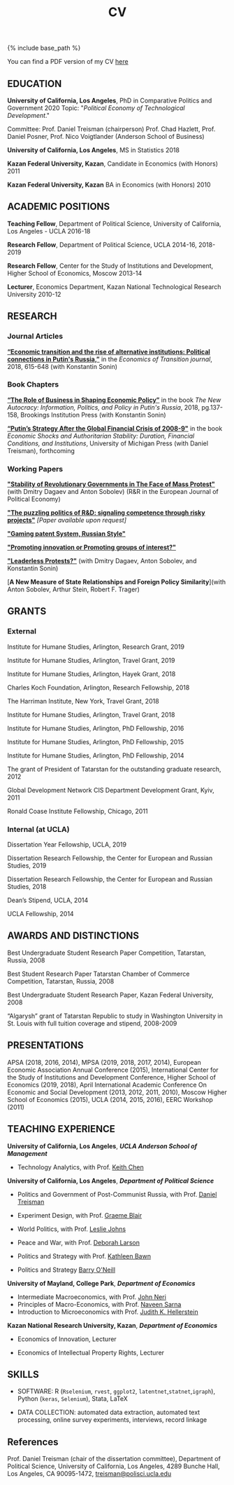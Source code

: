 ﻿---
title: "CV"
permalink: /cv/
excerpt: "About me"
author_profile: true
redirect_from: 
  - /cv
---

{% include base_path %}

You can find a PDF version of my CV [here](https://NataliaLamberova.github.io/files/Natalia-Lamberova-CV.pdf)


## EDUCATION

**University of California, Los Angeles**, PhD in Comparative Politics and Government   2020
  Topic: "*Political Economy of Technological Development*."

Committee: Prof. Daniel Treisman (chairperson)
Prof. Chad Hazlett, Prof. Daniel Posner, Prof. Nico Voigtlander (Anderson School of Business)

**University of California, Los Angeles**, MS in Statistics   2018

**Kazan Federal University, Kazan**, Candidate in Economics (with Honors)   2011

**Kazan Federal University, Kazan** BA in Economics (with Honors)  2010


## ACADEMIC POSITIONS

**Teaching Fellow**, Department of Political Science, University of California, Los Angeles - UCLA  2016-18

**Research Fellow**, Department of Political Science, UCLA  2014-16, 2018-2019

**Research Fellow**, Center for the Study of Institutions and Development,
Higher School of Economics, Moscow  2013-14

**Lecturer**, Economics Department, Kazan National Technological Research University  2010-12 

## RESEARCH

### Journal Articles

[**“Economic transition and the rise of alternative institutions: Political connections in Putin's Russia,”**](https://onlinelibrary.wiley.com/doi/abs/10.1111/ecot.12167) in the *Economics of Transition journal*, 2018, 615-648  (with Konstantin Sonin) 


### Book Chapters

[**“The Role of Business in Shaping Economic Policy”**](http://www.jstor.org/stable/10.7864/j.ctt1zkjzsh.13) in the book *The New Autocracy: Information, Politics, and Policy in Putin's Russia*, 2018, pg.137-158, Brookings Institution Press (with Konstantin Sonin)

[**“Putin’s Strategy After the Global Financial Crisis of 2008-9"**](#works) in the book *Economic Shocks and Authoritarian Stability: Duration, Financial Conditions, and Institutions*, University of Michigan Press (with Daniel Treisman), forthcoming

### Working Papers

[**"Stability of Revolutionary Governments in The Face of Mass Protest"**](http://papers.ssrn.com/sol3/papers.cfm?abstract_id=2365057) (with Dmitry Dagaev and Anton Sobolev) (R&R in the European Journal of Political Economy)

[**"The puzzling politics of R&D: signaling competence through risky projects"**](#published-works) *[Paper available upon request]*

[**"Gaming patent System, Russian Style"**](#published-works) 

[**"Promoting innovation or Promoting groups of interest?"**](#published-works) 

[**"Leaderless Protests?"**](#published-works) (with Dmitry Dagaev, Anton Sobolev, and Konstantin Sonin)

[**A New Measure of State Relationships and Foreign Policy Similarity**](with Anton Sobolev, Arthur Stein, Robert F. Trager)
## GRANTS

### External

Institute for Humane Studies, Arlington, Research Grant, 2019

Institute for Humane Studies, Arlington, Travel Grant, 2019

Institute for Humane Studies, Arlington, Hayek Grant, 2018

Charles Koch Foundation, Arlington, Research Fellowship, 2018 

The Harriman Institute, New York, Travel Grant, 2018 

Institute for Humane Studies, Arlington, Travel Grant, 2018

Institute for Humane Studies, Arlington, PhD Fellowship, 2016 

Institute for Humane Studies, Arlington, PhD Fellowship, 2015 

Institute for Humane Studies, Arlington, PhD Fellowship, 2014 

The grant of President of Tatarstan for the outstanding graduate research, 2012

Global Development Network CIS Department Development Grant, Kyiv, 2011

Ronald Coase Institute Fellowship, Chicago, 2011


### Internal (at UCLA)

Dissertation Year Fellowship, UCLA, 2019

Dissertation Research Fellowship, the Center for European and Russian Studies, 2019

Dissertation Research Fellowship, the Center for European and Russian Studies, 2018

Dean’s Stipend, UCLA, 2014

UCLA Fellowship, 2014

## AWARDS AND DISTINCTIONS

Best Undergraduate Student Research Paper Competition, Tatarstan, Russia, 2008

Best Student Research Paper Tatarstan Chamber of Commerce Competition, Tatarstan, Russia, 2008

Best Undergraduate Student Research Paper, Kazan Federal University, 2008

“Algarysh” grant of Tatarstan Republic to study in Washington University in St. Louis with full tuition coverage and stipend, 2008-2009

## PRESENTATIONS

APSA (2018, 2016, 2014), MPSA (2019, 2018, 2017, 2014), European Economic Association Annual Conference (2015), International Center for the Study of Institutions and Development Conference, Higher School of Economics (2019, 2018), April International Academic Conference On Economic and Social Development (2013, 2012, 2011, 2010), Moscow Higher School of Economics (2015), UCLA (2014, 2015, 2016), EERC Workshop (2011)

## TEACHING EXPERIENCE

**University of California, Los Angeles**, ***UCLA Anderson School of Management***    

  * Technology Analytics, with Prof. [Keith Chen](https://www.anderson.ucla.edu/faculty_pages/keith.chen/) 

**University of California, Los Angeles**, ***Department of Political Science***

  * Politics and Government of Post-Communist Russia, with Prof. [Daniel Treisman](https://www.danieltreisman.org/)

  * Experiment Design, with Prof. [Graeme Blair](https://graemeblair.com/)

  * World Politics, with Prof. [Leslie Johns](https://www.polisci.ucla.edu/people/leslie-johns)

  * Peace and War, with Prof. [Deborah Larson](https://polisci.ucla.edu/people/deborah-larson)

  * Politics and Strategy with Prof. [Kathleen Bawn](https://polisci.ucla.edu/people/kathleen-bawn)

  * Politics and Strategy [Barry O'Neill](https://polisci.ucla.edu/people/barry-oneill)

**University of Mayland, College Park**, ***Department of Economics***

 * Intermediate Macroeconomics, with Prof. [John Neri](https://www.econ.umd.edu/facultyprofile/neri/john) 
 * Principles of Macro-Economics, with Prof. [Naveen Sarna](https://www.econ.umd.edu/facultyprofile/sarna/naveen)
 * Introduction to Microeconomics with Prof. [Judith K. Hellerstein](https://www.econ.umd.edu/facultyprofile/hellerstein/judith-k)

**Kazan National Research University, Kazan**,  ***Department of Economics***

  * Economics of Innovation, Lecturer

  * Economics of Intellectual Property Rights, Lecturer

## SKILLS

* SOFTWARE: R (`Rselenium`, `rvest`,  `ggplot2`, `latentnet`,`statnet`,`igraph`), Python (`keras`,  `Selenium`),  Stata, LaTeX


* DATA COLLECTION: automated data extraction, automated text processing, online survey experiments, interviews, record linkage

## References
Prof. Daniel Treisman (chair of the dissertation committee),  Department of Political Science,
University of California, Los Angeles, 4289 Bunche Hall, Los Angeles, CA 90095-1472, [treisman@polisci.ucla.edu](treisman@polisci.ucla.edu)
